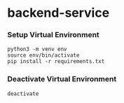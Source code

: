 # backend-service

### Setup Virtual Environment
```
python3 -m venv env
source env/bin/activate
pip install -r requirements.txt 
```

### Deactivate Virtual Environment
```
deactivate
```
